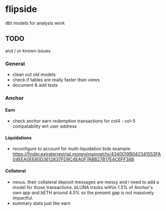 # flipside
dbt models for analysis work

## TODO
and / or known issues

### General
- clean out old models
- check if tables are really faster than views
- document & add tests

### Anchor

#### Earn
- check anchor earn redemption transactions for col4 - col-5 compatability wrt user address

#### Liquidations
- reconfigure to account for multi-liquidation bids
example: https://finder.extraterrestrial.money/mainnet/tx/4340019B042341553FA04EEA0EE80D3612837FD9C4EA0F7ABB27B17E4C6FF388

#### Collateral
- nexus. their collateral deposit messages are messy and i need to add a model for those transactions. bLUNA tracks within 1.5% of Anchor's own app and bETH around 4.5% so the present gap is not massively impactful.
- summary stats just like earn
